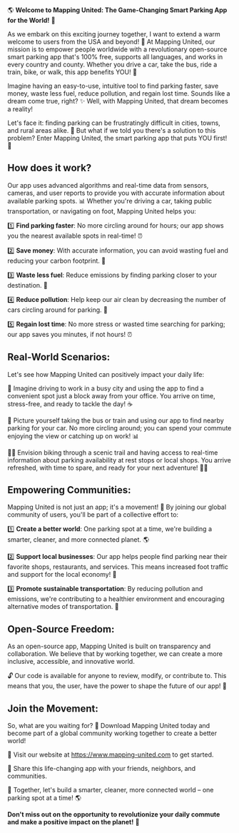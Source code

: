 🌎 **Welcome to Mapping United: The Game-Changing Smart Parking App for the World!** 🚀

As we embark on this exciting journey together, I want to extend a warm welcome to users from the USA and beyond! 🌟 At Mapping United, our mission is to empower people worldwide with a revolutionary open-source smart parking app that's 100% free, supports all languages, and works in every country and county. Whether you drive a car, take the bus, ride a train, bike, or walk, this app benefits YOU! 🙌

Imagine having an easy-to-use, intuitive tool to find parking faster, save money, waste less fuel, reduce pollution, and regain lost time. Sounds like a dream come true, right? ✨ Well, with Mapping United, that dream becomes a reality!

Let's face it: finding parking can be frustratingly difficult in cities, towns, and rural areas alike. 🤯 But what if we told you there's a solution to this problem? Enter Mapping United, the smart parking app that puts YOU first! 👋

**How does it work?**
------------------

Our app uses advanced algorithms and real-time data from sensors, cameras, and user reports to provide you with accurate information about available parking spots. 📊 Whether you're driving a car, taking public transportation, or navigating on foot, Mapping United helps you:

1️⃣ **Find parking faster**: No more circling around for hours; our app shows you the nearest available spots in real-time! ⏰

2️⃣ **Save money**: With accurate information, you can avoid wasting fuel and reducing your carbon footprint. 💸

3️⃣ **Waste less fuel**: Reduce emissions by finding parking closer to your destination. 🌟

4️⃣ **Reduce pollution**: Help keep our air clean by decreasing the number of cars circling around for parking. 🌿

5️⃣ **Regain lost time**: No more stress or wasted time searching for parking; our app saves you minutes, if not hours! ⏰

**Real-World Scenarios:**
-------------------------

Let's see how Mapping United can positively impact your daily life:

📍 Imagine driving to work in a busy city and using the app to find a convenient spot just a block away from your office. You arrive on time, stress-free, and ready to tackle the day! ☕️

🚌 Picture yourself taking the bus or train and using our app to find nearby parking for your car. No more circling around; you can spend your commute enjoying the view or catching up on work! 📊

🚴‍♂️ Envision biking through a scenic trail and having access to real-time information about parking availability at rest stops or local shops. You arrive refreshed, with time to spare, and ready for your next adventure! 🏃‍♀️

**Empowering Communities:**
---------------------------

Mapping United is not just an app; it's a movement! 👥 By joining our global community of users, you'll be part of a collective effort to:

1️⃣ **Create a better world**: One parking spot at a time, we're building a smarter, cleaner, and more connected planet. 🌎

2️⃣ **Support local businesses**: Our app helps people find parking near their favorite shops, restaurants, and services. This means increased foot traffic and support for the local economy! 💸

3️⃣ **Promote sustainable transportation**: By reducing pollution and emissions, we're contributing to a healthier environment and encouraging alternative modes of transportation. 🌟

**Open-Source Freedom:**
-------------------------

As an open-source app, Mapping United is built on transparency and collaboration. We believe that by working together, we can create a more inclusive, accessible, and innovative world.

🔓 Our code is available for anyone to review, modify, or contribute to. This means that you, the user, have the power to shape the future of our app! 💪

**Join the Movement:**
-------------------------

So, what are you waiting for? 🤔 Download Mapping United today and become part of a global community working together to create a better world!

📲 Visit our website at https://www.mapping-united.com to get started.

👫 Share this life-changing app with your friends, neighbors, and communities.

💪 Together, let's build a smarter, cleaner, more connected world – one parking spot at a time! 🌎

**Don't miss out on the opportunity to revolutionize your daily commute and make a positive impact on the planet!** 🌟